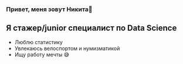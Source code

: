 ### Привет, меня зовут Никита👋

## Я стажер/junior специалист по Data Science
-  Люблю статистику
-  Увлекаюсь велоспортом и нумизматикой
-  Ищу работу мечты :sweat_smile:
